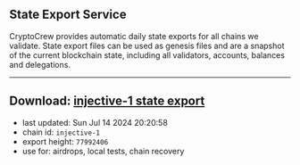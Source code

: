 ## State Export Service
CryptoCrew provides automatic daily state exports for all chains we validate. State export files can be used as genesis files and are a snapshot of the current blockchain state, including all validators, accounts, balances and delegations.

---
**Download: [injective-1 state export](https://dl-eu2.ccvalidators.com/SERVICE/injective/injective-1_export_77992406.json)**
---

- last updated: Sun Jul 14 2024 20:20:58
- chain id: `injective-1`
- export height: `77992406`
- use for: airdrops, local tests, chain recovery
